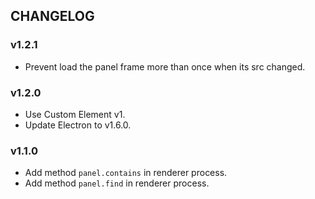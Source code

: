 ## CHANGELOG

### v1.2.1

  - Prevent load the panel frame more than once when its src changed.

### v1.2.0

  - Use Custom Element v1.
  - Update Electron to v1.6.0.

### v1.1.0

  - Add method `panel.contains` in renderer process.
  - Add method `panel.find` in renderer process.
